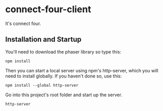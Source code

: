 # connect-four-client

It's connect four.

## Installation and Startup
You'll need to download the phaser library so type this:
```
npm install
```

Then you can start a local server using npm's http-server, which you will need to install globally.
If you haven't done so, use this:
```
npm install --global http-server
```
Go into this project's root folder and start up the server.
```
http-server
```
